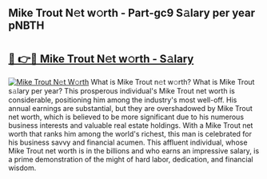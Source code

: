 ## Mike Trout N𝚎t w𝚘rth - Part-gc9 S𝚊lary per year pNBTH

# <h2><a href="http://gc0gd06.nevu.top/?p=Mike+Trout">🔗 👉🔴 Mike Trout N𝚎t w𝚘rth - S𝚊lary</a></h2>

[![Mike Trout N𝚎t W𝚘rth](https://i.imgur.com/Oavwk0R.jpeg)](http://gc0gd06.nevu.top/?p=Mike+Trout)
What is Mike Trout n𝚎t w𝚘rth? What is Mike Trout s𝚊lary per year?
This prosperous individual's Mike Trout net worth is considerable, positioning him among the industry's most well-off. His annual earnings are substantial, but they are overshadowed by Mike Trout net worth, which is believed to be more significant due to his numerous business interests and valuable real estate holdings. With a Mike Trout net worth that ranks him among the world's richest, this man is celebrated for his business savvy and financial acumen. This affluent individual, whose Mike Trout net worth is in the billions and who earns an impressive salary, is a prime demonstration of the might of hard labor, dedication, and financial wisdom.

